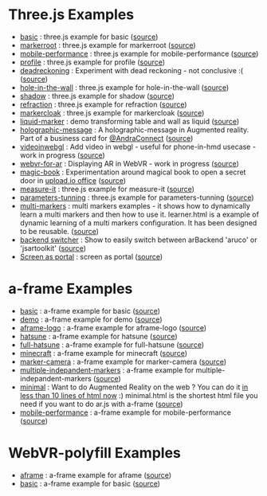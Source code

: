 # Three.js Examples

- [basic](https://jeromeetienne.github.io/AR.js/three.js/examples/basic.html) :
  three.js example for basic
  ([source](https://github.com/jeromeetienne/AR.js/blob/master/three.js/examples/basic.html))
- [markerroot](https://jeromeetienne.github.io/AR.js/three.js/examples/markerroot.html) :
  three.js example for markerroot
  ([source](https://github.com/jeromeetienne/AR.js/blob/master/three.js/examples/markerroot.html))
- [mobile-performance](https://jeromeetienne.github.io/AR.js/three.js/examples/mobile-performance.html) :
  three.js example for mobile-performance
  ([source](https://github.com/jeromeetienne/AR.js/blob/master/three.js/examples/mobile-performance.html))
- [profile](https://jeromeetienne.github.io/AR.js/three.js/examples/profile.html) :
  three.js example for profile
  ([source](https://github.com/jeromeetienne/AR.js/blob/master/three.js/examples/profile.html))
- [deadreckoning](https://jeromeetienne.github.io/AR.js/three.js/examples/deadreckoning.html) :
  Experiment with dead reckoning - not conclusive :(
  ([source](https://github.com/jeromeetienne/AR.js/blob/master/three.js/examples/deadreckoning.html))
- [hole-in-the-wall](https://jeromeetienne.github.io/AR.js/three.js/examples/webar-playground/vendor/hole-in-the-wall/hole-in-the-wall.html) :
  three.js example for hole-in-the-wall
  ([source](https://github.com/jeromeetienne/AR.js/blob/master/three.js/examples/webar-playground/vendor/hole-in-the-wall/hole-in-the-wall.html))
- [shadow](https://jeromeetienne.github.io/AR.js/three.js/examples/shadow.html) :
  three.js example for shadow
  ([source](https://github.com/jeromeetienne/AR.js/blob/master/three.js/examples/shadow.html))
- [refraction](https://jeromeetienne.github.io/AR.js/three.js/examples/webar-playground/vendor/refraction/refraction.html) :
  three.js example for refraction
  ([source](https://github.com/jeromeetienne/AR.js/blob/master/three.js/examples/webar-playground/vendor/refraction/refraction.html))
- [markercloak](https://jeromeetienne.github.io/AR.js/three.js/examples/markercloak.html) :
  three.js example for markercloak
  ([source](https://github.com/jeromeetienne/AR.js/blob/master/three.js/examples/markercloak.html))
- [liquid-marker](https://jeromeetienne.github.io/AR.js/three.js/examples/liquid-marker/) :
  demo transforming table and wall as liquid
  ([source](https://github.com/jeromeetienne/AR.js/blob/master/three.js/examples/liquid-marker/index.html))
- [holographic-message](https://jeromeetienne.github.io/AR.js/three.js/examples/webar-playground/vendor/holographic-message/) :
  A holographic-message in Augmented reality. Part of a business card for [@AndraConnect](https://twitter.com/AndraConnect)
  ([source](https://github.com/jeromeetienne/AR.js/blob/master/three.js/examples/webar-playground/vendor/holographic-message/index.html))
- [videoinwebgl](https://jeromeetienne.github.io/AR.js/three.js/examples/videoinwebgl.html) :
  Add video in webgl - useful for phone-in-hmd usecase - work in progress
  ([source](https://github.com/jeromeetienne/AR.js/blob/master/three.js/examples/videoinwebgl.html))
- [webvr-for-ar](https://jeromeetienne.github.io/AR.js/three.js/examples/webvr-for-ar.html) :
  Displaying AR in WebVR - work in progress
  ([source](https://github.com/jeromeetienne/AR.js/blob/master/three.js/examples/webvr-for-ar.html))
- [magic-book](https://jeromeetienne.github.io/AR.js/three.js/examples/magic-book/index.html) :
  Experimentation around magical book to open a secret door in [upload.io office](http://upload.io)
  ([source](https://github.com/jeromeetienne/AR.js/blob/master/three.js/examples/magic-book/index.html))
- [measure-it](https://jeromeetienne.github.io/AR.js/three.js/examples/measure-it.html) :
  three.js example for measure-it
  ([source](https://github.com/jeromeetienne/AR.js/blob/master/three.js/examples/measure-it.html))
- [parameters-tunning](https://jeromeetienne.github.io/AR.js/three.js/examples/parameters-tunning.html) :
  three.js example for parameters-tunning
  ([source](https://github.com/jeromeetienne/AR.js/blob/master/three.js/examples/parameters-tunning.html))
- [multi-markers](https://jeromeetienne.github.io/AR.js/three.js/examples/multi-markers/examples/player.html) :
  multi markers examples - it shows how to dynamically learn a multi markers and then how to use it.
  learner.html is a example of dynamic learning of a multi markers configuration. It has been designed
  to be reusable.
  ([source](https://github.com/jeromeetienne/AR.js/blob/master/three.js/examples/multi-markers/examples/player.html))
- [backend switcher](https://jeromeetienne.github.io/AR.js/three.js/examples/arbackend-switch.html) :
  Show to easily switch between arBackend 'aruco' or 'jsartoolkit'
  ([source](https://github.com/jeromeetienne/AR.js/blob/master/three.js/examples/arbackend-switch.html))
- [Screen as portal](https://jeromeetienne.github.io/AR.js/three.js/examples/augmented-website/examples/screenAsPortal/index.html) :
  screen as portal
  ([source](https://github.com/jeromeetienne/AR.js/blob/master/three.js/examples/augmented-website/examples/screenAsPortal/screenAsPortal.html))



# a-frame Examples

- [basic](https://jeromeetienne.github.io/AR.js/aframe/examples/basic.html) :
  a-frame example for basic
  ([source](https://github.com/jeromeetienne/AR.js/blob/master/aframe/examples/basic.html))
- [demo](https://jeromeetienne.github.io/AR.js/aframe/examples/demo.html) :
  a-frame example for demo
  ([source](https://github.com/jeromeetienne/AR.js/blob/master/aframe/examples/demo.html))
- [aframe-logo](https://jeromeetienne.github.io/AR.js/aframe/examples/aframe-logo.html) :
  a-frame example for aframe-logo
  ([source](https://github.com/jeromeetienne/AR.js/blob/master/aframe/examples/aframe-logo.html))
- [hatsune](https://jeromeetienne.github.io/AR.js/aframe/examples/hatsune.html) :
  a-frame example for hatsune
  ([source](https://github.com/jeromeetienne/AR.js/blob/master/aframe/examples/hatsune.html))
- [full-hatsune](https://jeromeetienne.github.io/AR.js/aframe/examples/full-hatsune.html) :
  a-frame example for full-hatsune
  ([source](https://github.com/jeromeetienne/AR.js/blob/master/aframe/examples/full-hatsune.html))
- [minecraft](https://jeromeetienne.github.io/AR.js/aframe/examples/minecraft.html) :
  a-frame example for minecraft
  ([source](https://github.com/jeromeetienne/AR.js/blob/master/aframe/examples/minecraft.html))
- [marker-camera](https://jeromeetienne.github.io/AR.js/aframe/examples/marker-camera.html) :
  a-frame example for marker-camera
  ([source](https://github.com/jeromeetienne/AR.js/blob/master/aframe/examples/marker-camera.html))
- [multiple-indepandent-markers](https://jeromeetienne.github.io/AR.js/aframe/examples/multiple-independant-markers.html) :
  a-frame example for multiple-indepandent-markers
  ([source](https://github.com/jeromeetienne/AR.js/blob/master/aframe/examples/multiple-independant-markers.html))
- [minimal](https://jeromeetienne.github.io/AR.js/aframe/examples/minimal.html) :
  Want to do Augmented Reality on the web ? You can do it [in less than 10 lines of html now](https://twitter.com/jerome_etienne/status/842192608256512000) :)
  minimal.html is the shortest html file you need if you want to do ar.js with a-frame
  ([source](https://github.com/jeromeetienne/AR.js/blob/master/aframe/examples/minimal.html))
- [mobile-performance](https://jeromeetienne.github.io/AR.js/aframe/examples/mobile-performance.html) :
  a-frame example for mobile-performance
  ([source](https://github.com/jeromeetienne/AR.js/blob/master/aframe/examples/mobile-performance.html))

# WebVR-polyfill Examples
- [aframe](https://jeromeetienne.github.io/AR.js/webvr-polyfill/examples/aframe.html) :
  a-frame example for aframe
  ([source](https://github.com/jeromeetienne/AR.js/blob/master/webvr-polyfill/examples/aframe.html))
- [basic](https://jeromeetienne.github.io/AR.js/webvr-polyfill/examples/basic.html) :
  a-frame example for basic
  ([source](https://github.com/jeromeetienne/AR.js/blob/master/webvr-polyfill/examples/basic.html))
